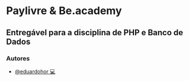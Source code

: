 # Paylivre & Be.academy
## Entregável para a disciplina de PHP e Banco de Dados
### Autores

- [@eduardohor 💻](https://github.com/eduardohor)




